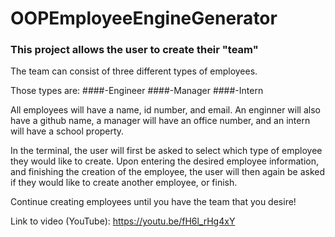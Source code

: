 # OOPEmployeeEngineGenerator

### This project allows the user to create their "team"

The team can consist of three different types of employees. 

Those types are:
####-Engineer
####-Manager
####-Intern

All employees will have a name, id number, and email.  An enginner will also have a github name, a manager will have an office number, and an intern will have a school property.

In the terminal, the user will first be asked to select which type of employee they would like to create.  Upon entering the desired employee information, and finishing the creation of the employee, the user will then again be asked if they would like to create another employee, or finish. 

Continue creating employees until you have the team that you desire!

Link to video (YouTube): https://youtu.be/fH6l_rHg4xY

